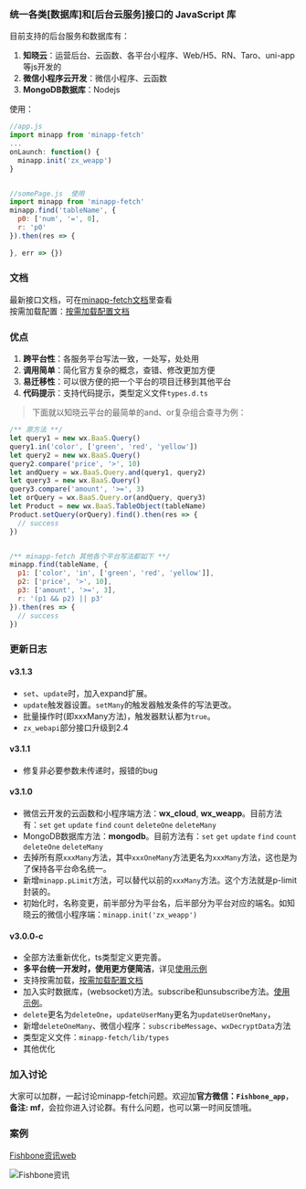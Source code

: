 <!--
 * @Author: your name
 * @Date: 2020-01-29 11:37:27
 * @LastEditTime: 2020-06-13 10:13:44
 * @LastEditors: Please set LastEditors
 * @Description: In User Settings Edit
 * @FilePath: /minapp-fetch/README.md
 -->

### 统一各类[数据库]和[后台云服务]接口的 JavaScript 库    
   
   
目前支持的后台服务和数据库有：  
1. **知晓云**：运营后台、云函数、各平台小程序、Web/H5、RN、Taro、uni-app等js开发的   
2. **微信小程序云开发**：微信小程序、云函数   
3. **MongoDB数据库**：Nodejs   
  
  
使用：  
```js
//app.js 
import minapp from 'minapp-fetch'
...
onLaunch: function() {
  minapp.init('zx_weapp')
}


//somePage.js  使用
import minapp from 'minapp-fetch'
minapp.find('tableName', {
  p0: ['num', '=', 0],
  r: 'p0'
}).then(res => {
  
}, err => {})
```  
  
### 文档  
最新接口文档，可在[minapp-fetch文档](https://wefishbone.com/detail/5d4135320bc9f3134de37fa6)里查看  
按需加载配置：[按需加载配置文档](https://wefishbone.com/detail/5ed5ae7b899abe7b80d67a5f)
  
### 优点  
1. **跨平台性**：各服务平台写法一致，一处写，处处用  
2. **调用简单**：简化官方复杂的概念，查错、修改更加方便  
3. **易迁移性**：可以很方便的把一个平台的项目迁移到其他平台  
4. **代码提示**：支持代码提示，类型定义文件`types.d.ts`  
  
> 下面就以知晓云平台的最简单的and、or复杂组合查寻为例：
  
```js
/** 原方法 **/
let query1 = new wx.BaaS.Query()
query1.in('color', ['green', 'red', 'yellow'])
let query2 = new wx.BaaS.Query()
query2.compare('price', '>', 10)
let andQuery = wx.BaaS.Query.and(query1, query2)
let query3 = new wx.BaaS.Query()
query3.compare('amount', '>=', 3)
let orQuery = wx.BaaS.Query.or(andQuery, query3)
let Product = new wx.BaaS.TableObject(tableName)
Product.setQuery(orQuery).find().then(res => {
  // success
})


/** minapp-fetch 其他各个平台写法都如下 **/
minapp.find(tableName, {
  p1: ['color', 'in', ['green', 'red', 'yellow']],
  p2: ['price', '>', 10],
  p3: ['amount', '>=', 3],
  r: '(p1 && p2) || p3'
}).then(res => {
  // success
})
```
  
### 更新日志  

#### v3.1.3  
- `set`、`update`时，加入expand扩展。
- `update`触发器设置。`setMany`的触发器触发条件的写法更改。
- 批量操作时(即xxxMany方法)，触发器默认都为`true`。
- `zx_webapi`部分接口升级到2.4
  
#### v3.1.1  
- 修复非必要参数未传递时，报错的bug  
  
#### v3.1.0  
- 微信云开发的云函数和小程序端方法：**wx_cloud**, **wx_weapp**。目前方法有：`set` `get` `update` `find` `count` `deleteOne` `deleteMany`
- MongoDB数据库方法：**mongodb**。目前方法有：`set` `get` `update` `find` `count` `deleteOne` `deleteMany`
- 去掉所有原`xxxMany`方法，其中`xxxOneMany`方法更名为`xxxMany`方法，这也是为了保持各平台命名统一。
- 新增`minapp.pLimit`方法，可以替代以前的`xxxMany`方法。这个方法就是p-limit封装的。
- 初始化时，名称变更，前半部分为平台名，后半部分为平台对应的端名。如知晓云的微信小程序端：`minapp.init('zx_weapp')`
    
#### v3.0.0-c  
- 全部方法重新优化，ts类型定义更完善。  
- **多平台统一开发时，使用更方便简洁**，详见[使用示例](https://wefishbone.com/detail/5d4135320bc9f3134de37fa6#fishbone_%E4%BD%BF%E7%94%A8%E6%96%B9%E6%B3%95)  
- 支持按需加载，[按需加载配置文档](https://wefishbone.com/detail/5ed5ae7b899abe7b80d67a5f)   
- 加入实时数据库，(websocket)方法。subscribe和unsubscribe方法。[使用示例](https://wefishbone.com/detail/5f22d20a5cab4d6f035262c8)。  
- `delete`更名为`deleteOne`，`updateUserMany`更名为`updateUserOneMany`，  
- 新增`deleteOneMany`、微信小程序：`subscribeMessage`、`wxDecryptData`方法  
- 类型定义文件：`minapp-fetch/lib/types`
- 其他优化  
     
   
### 加入讨论    
大家可以加群，一起讨论minapp-fetch问题。欢迎加**官方微信：`Fishbone_app`**，**备注: mf**，会拉你进入讨论群。有什么问题，也可以第一时间反馈哦。  
   
   
### 案例    
[Fishbone资讯web](https://wefishbone.com)   
  
   
![Fishbone资讯](https://file.wefishbone.com/1jY4uY4sSjMv8WKO.jpeg)  
  
  